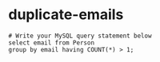 
  # duplicate-emails

  ```mysql
  # Write your MySQL query statement below
select email from Person 
group by email having COUNT(*) > 1;
  ```
  